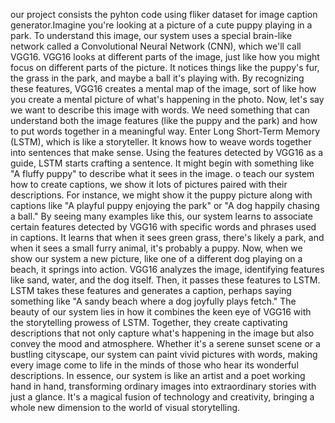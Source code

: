 our project consists the pyhton code using fliker dataset for image caption generator.Imagine you're looking at a picture of a cute puppy playing in a park. To understand this image, our system uses a special brain-like network called a Convolutional Neural Network (CNN), which we'll call VGG16.
VGG16 looks at different parts of the image, just like how you might focus on different parts of the picture. It notices things like the puppy's fur, the grass in the park, and maybe a ball it's playing with.
By recognizing these features, VGG16 creates a mental map of the image, sort of like how you create a mental picture of what's happening in the photo.
Now, let's say we want to describe this image with words. We need something that can understand both the image features (like the puppy and the park) and how to put words together in a meaningful way.
Enter Long Short-Term Memory (LSTM), which is like a storyteller. It knows how to weave words together into sentences that make sense.
Using the features detected by VGG16 as a guide, LSTM starts crafting a sentence. It might begin with something like "A fluffy puppy" to describe what it sees in the image.
o teach our system how to create captions, we show it lots of pictures paired with their descriptions. For instance, we might show it the puppy picture along with captions like "A playful puppy enjoying the park" or "A dog happily chasing a ball."
By seeing many examples like this, our system learns to associate certain features detected by VGG16 with specific words and phrases used in captions. It learns that when it sees green grass, there's likely a park, and when it sees a small furry animal, it's probably a puppy.
Now, when we show our system a new picture, like one of a different dog playing on a beach, it springs into action.
VGG16 analyzes the image, identifying features like sand, water, and the dog itself. Then, it passes these features to LSTM.
LSTM takes these features and generates a caption, perhaps saying something like "A sandy beach where a dog joyfully plays fetch."
The beauty of our system lies in how it combines the keen eye of VGG16 with the storytelling prowess of LSTM. Together, they create captivating descriptions that not only capture what's happening in the image but also convey the mood and atmosphere.
Whether it's a serene sunset scene or a bustling cityscape, our system can paint vivid pictures with words, making every image come to life in the minds of those who hear its wonderful descriptions.
In essence, our system is like an artist and a poet working hand in hand, transforming ordinary images into extraordinary stories with just a glance. It's a magical fusion of technology and creativity, bringing a whole new dimension to the world of visual storytelling.
